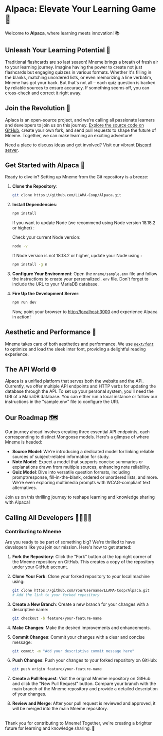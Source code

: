 # Alpaca: Elevate Your Learning Game🚀

Welcome to **Alpaca**, where learning meets innovation! 📚

## Unleash Your Learning Potential 🌟

Traditional flashcards are so last season! Mneme brings a breath of fresh air to your learning journey. Imagine having the power to create not just flashcards but engaging quizzes in various formats. Whether it's filling in the blanks, matching unordered lists, or even memorizing a line verbatim, Mneme has got your back. But that's not all – each quiz question is backed by reliable sources to ensure accuracy. If something seems off, you can cross-check and correct it right away.

## Join the Revolution 🚀

Aplaca is an open-source project, and we're calling all passionate learners and developers to join us on this journey. [Explore the source code on GitHub](https://github.com/LLAMA-Coop/Alpaca), create your own fork, and send pull requests to shape the future of Mneme. Together, we can make learning an exciting adventure!

Need a place to discuss ideas and get involved? Visit our vibrant [Discord server](https://discord.gg/JUc27txA95).

## Get Started with Alpaca 🏁

Ready to dive in? Setting up Mneme from the Git repository is a breeze:

1. **Clone the Repository**:
   ```bash
   git clone https://github.com/LLAMA-Coop/Alpaca.git
   ```

2. **Install Dependencies**:
   ```bash
   npm install
   ```
   If you want to update Node (we recommend using Node version 18.18.2 or higher) :
   
   Check your current Node version:
   ```bash
   node -v 
   ```
   If Node version is not 18.18.2 or higher, update your Node using :
   ```bash
   npm install -g n   
   ```

4. **Configure Your Environment**:
   Open the `mneme/sample.env` file and follow the instructions to create your personalized `.env` file. Don't forget to include the URL to your MariaDB database.

5. **Fire Up the Development Server**:
   ```bash
   npm run dev
   ```

   Now, point your browser to [http://localhost:3000](http://localhost:3000) and experience Alpaca in action!

## Aesthetic and Performance 🎨

Mneme takes care of both aesthetics and performance. We use [`next/font`](https://nextjs.org/docs/basic-features/font-optimization) to optimize and load the sleek Inter font, providing a delightful reading experience.

## The API World 🌐

Alpaca is a unified platform that serves both the website and the API. Currently, we offer multiple API endpoints and HTTP verbs for updating the database through the API. To set up your personal system, you'll need the URI of a MariaDB database. You can either run a local instance or follow our instructions in the "sample.env" file to configure the URI.


## Our Roadmap 🗺️

Our journey ahead involves creating three essential API endpoints, each corresponding to distinct Mongoose models. Here's a glimpse of where Mneme is headed:

- **Source Model**: We're introducing a dedicated model for linking reliable sources of subject-related information for study.
- **Note Model**: Expect a model that supports concise summaries or explanations drawn from multiple sources, enhancing note reliability.
- **Quiz Model**: Dive into versatile question formats, including prompt/response, fill-in-the-blank, ordered or unordered lists, and more. We're even exploring multimedia prompts with WCAG-compliant text alternatives.

Join us on this thrilling journey to reshape learning and knowledge sharing with Alpaca!

## Calling All Developers 👩‍💻👨‍💻

### Contributing to Mneme

Are you ready to be part of something big? We're thrilled to have developers like you join our mission. Here's how to get started:

1. **Fork the Repository**:
   Click the "Fork" button at the top right corner of the Mneme repository on GitHub. This creates a copy of the repository under your GitHub account.

2. **Clone Your Fork**:
   Clone your forked repository to your local machine using:
   ```bash
   git clone https://github.com/YourUsername/LLAMA-Coop/Alpaca.git
   # Add the link to your forked repository
   ```

3. **Create a New Branch**:
   Create a new branch for your changes with a descriptive name:
   ```bash
   git checkout -b feature/your-feature-name
   ```

4. **Make Changes**:
   Make the desired improvements and enhancements.

5. **Commit Changes**:
   Commit your changes with a clear and concise message:
   ```bash
   git commit -m "Add your descriptive commit message here"
   ```

6. **Push Changes**:
   Push your changes to your forked repository on GitHub:
   ```bash
   git push origin feature/your-feature-name
   ```

7. **Create a Pull Request**:
   Visit the original Mneme repository on GitHub and click the "New Pull Request" button. Compare your branch with the main branch of the Mneme repository and provide a detailed description of your changes.

8. **Review and Merge**:
   After your pull request is reviewed and approved, it will be merged into the main Mneme repository.


<br>
Thank you for contributing to Mneme! Together, we're creating a brighter future for learning and knowledge sharing. 🌟

